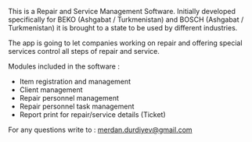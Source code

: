 This is a Repair and Service Management Software.
Initially developed specifically for BEKO (Ashgabat / Turkmenistan) and BOSCH (Ashgabat / Turkmenistan) it is brought to a state to be used by different industries.

The app is going to let companies working on repair and offering special services control all steps of repair and service.

Modules included in the software :

- Item registration and management
- Client management
- Repair personnel management
- Repair personnel task management
- Report print for repair/service details (Ticket)

For any questions write to : merdan.durdiyev@gmail.com
